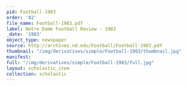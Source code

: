 ```yaml
---
pid: Football-1983
order: '82'
file_name: Football-1983.pdf
label: Notre Dame Football Review - 1983
_date: '1983'
object_type: newspaper
source: http://archives.nd.edu/Football/Football-1983.pdf
thumbnail: "/img/derivatives/simple/Football-1983/thumbnail.jpg"
manifest:
full: "/img/derivatives/simple/Football-1983/full.jpg"
layout: scholastic_item
collection: scholastic
---
```

